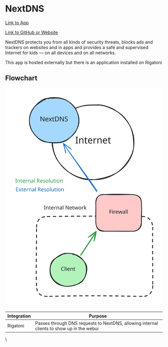 # NextDNS

[Link to App](https://dns.xfgn.dev)

[Link to GitHub or Website](https://nextdns.io/)

NextDNS protects you from all kinds of security threats, blocks ads and trackers on websites and in apps and provides a safe and supervised Internet for kids — on all devices and on all networks.

This app is hosted externally but there is an application installed on Rigatoni

## Flowchart

<img src="../../.gitbook/assets/file.excalidraw (9).svg" alt="" class="gitbook-drawing">

| Integration | Purpose                                                                                   |
| ----------- | ----------------------------------------------------------------------------------------- |
| Rigatoni    | Passes through DNS requests to NextDNS, allowing internal clients to show up in the webui |

\
